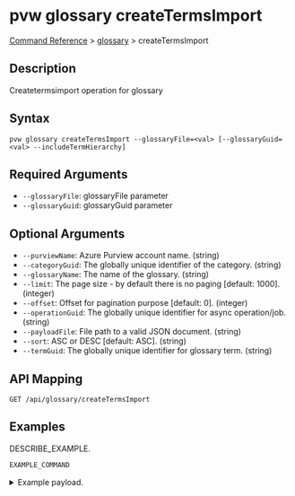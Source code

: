 # pvw glossary createTermsImport
[Command Reference](../../../README.md#command-reference) > [glossary](./main.md) > createTermsImport

## Description
Createtermsimport operation for glossary

## Syntax
```
pvw glossary createTermsImport --glossaryFile=<val> [--glossaryGuid=<val> --includeTermHierarchy]
```

## Required Arguments
- `--glossaryFile`: glossaryFile parameter
- `--glossaryGuid`: glossaryGuid parameter

## Optional Arguments
- `--purviewName`: Azure Purview account name. (string)
- `--categoryGuid`: The globally unique identifier of the category. (string)
- `--glossaryName`: The name of the glossary. (string)
- `--limit`: The page size - by default there is no paging [default: 1000]. (integer)
- `--offset`: Offset for pagination purpose [default: 0]. (integer)
- `--operationGuid`: The globally unique identifier for async operation/job. (string)
- `--payloadFile`: File path to a valid JSON document. (string)
- `--sort`: ASC or DESC [default: ASC]. (string)
- `--termGuid`: The globally unique identifier for glossary term. (string)

## API Mapping
 >  > []()
```
GET /api/glossary/createTermsImport
```

## Examples
DESCRIBE_EXAMPLE.
```powershell
EXAMPLE_COMMAND
```
<details><summary>Example payload.</summary>
<p>

```json
PASTE_JSON_HERE
```
</p>
</details>